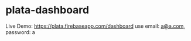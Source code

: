 # plata-dashboard

Live Demo: https://plata.firebaseapp.com/dashboard
use email: a@a.com, password: a
